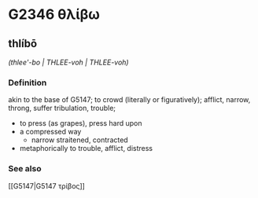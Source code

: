# G2346 θλίβω

## thlíbō

_(thlee'-bo | THLEE-voh | THLEE-voh)_

### Definition

akin to the base of G5147; to crowd (literally or figuratively); afflict, narrow, throng, suffer tribulation, trouble; 

- to press (as grapes), press hard upon
- a compressed way
  - narrow straitened, contracted
- metaphorically to trouble, afflict, distress

### See also

[[G5147|G5147 τρίβος]]
